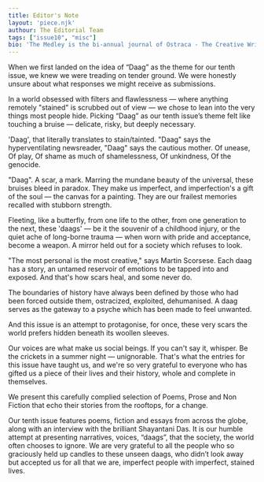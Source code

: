 ```yaml
---
title: Editor's Note
layout: 'piece.njk'
authour: The Editorial Team
tags: ["issue10", "misc"]
bio: 'The Medley is the bi-annual journal of Ostraca - The Creative Writing Society of Hansraj College, University of Delhi.'
---
```


When we first landed on the idea of “Daag” as the theme for our tenth issue, we knew we were treading on tender ground. We were honestly unsure about what responses we might receive as submissions. 

In a world obsessed with filters and flawlessness — where anything remotely "stained" is scrubbed out of view — we chose to lean into the very things most people hide.
Picking “Daag” as our tenth issue’s theme felt like touching a bruise — delicate, risky, but deeply necessary.

'Daag', that literally translates to stain/tainted. "Daag" says the hyperventilating newsreader, "Daag" says the cautious mother. Of unease, Of play, Of shame as much of shamelessness, Of unkindness, Of the genocide. 

"Daag". A scar, a mark. Marring the mundane beauty of the universal, these bruises bleed in paradox. They make us imperfect, and imperfection's a gift of the soul — the canvas for a painting. They are our frailest memories recalled with stubborn strength.  

Fleeting, like a butterfly, from one life to the other, from one generation to the next, these 'daags' — be it the souvenir of a childhood injury, or the quiet ache of long-borne trauma — when worn with pride and acceptance, become a weapon. A mirror held out for a society which refuses to look. 

"The most personal is the most creative," says Martin Scorsese. Each daag has a story, an untamed reservoir of emotions to be tapped into and exposed. And that's how scars heal, and some never do.

 The boundaries of history have always been defined by those who had been forced outside them, ostracized, exploited, dehumanised.
A daag serves as the gateway to a psyche which has been made to feel unwanted. 

And this issue is an attempt to protagonise, for once, these very scars the world prefers hidden beneath its woollen sleeves. 

Our voices are what make us social beings. If you can't say it, whisper. Be the crickets in a summer night — unignorable. That's what the entries for this issue have taught us, and we're so very grateful to everyone who has gifted us a piece of their lives and their history, whole and complete in themselves.

We present this carefully complied selection of Poems, Prose and Non Fiction that echo their stories from the rooftops, for a change.

Our tenth issue features poems, fiction and essays from across the globe, along with an interview with the brilliant Shayantani Das. It is our humble attempt at presenting narratives, voices, “daags”, that the society, the world often chooses to ignore. We are very grateful to all the people who so graciously held up candles to these unseen daags, who didn’t look away but accepted us for all that we are, imperfect people with imperfect, stained lives.